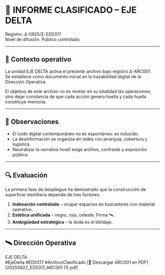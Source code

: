 # 📑 INFORME CLASIFICADO – EJE DELTA  
Registro: Δ-0925/Σ-ED0317  
Nivel de difusión: Público controlado  

---

## 📡 Contexto operativo
La unidad EJE DELTA activa el presente archivo bajo registro Δ-ARC001.  
Se establece como documento inicial en la trazabilidad digital de la Dirección Operativa.  

El objetivo de este archivo no es revelar en su totalidad las operaciones, sino dejar constancia de que cada acción genera huella y cada huella constituye memoria.  

---

## 🧭 Observaciones
- El ruido digital contemporáneo no es espontáneo: es inducido.  
- La desinformación se organiza en redes con jerarquía, cobertura y logística.  
- Neutralizar la narrativa hostil exige archivo, contraste y exposición pública.  

---

## 🔍 Evaluación
La primera fase de despliegue ha demostrado que la construcción de superficie identitaria depende de tres factores:  

1. **Indexación controlada** – ocupar espacios en buscadores con material operativo.  
2. **Estética unificada** – negro, rojo, celeste. Firma 🛰️.  
3. **Ambigüedad estratégica** – la duda es el blindaje.  

---

## 🛰️ Dirección Operativa
EJE DELTA  
#EjeDelta #ED0317 #ArchivoClasificado
[📂 Descargar ARC001 en PDF](20250822_ED0317_ARC001 (1).pdf)

